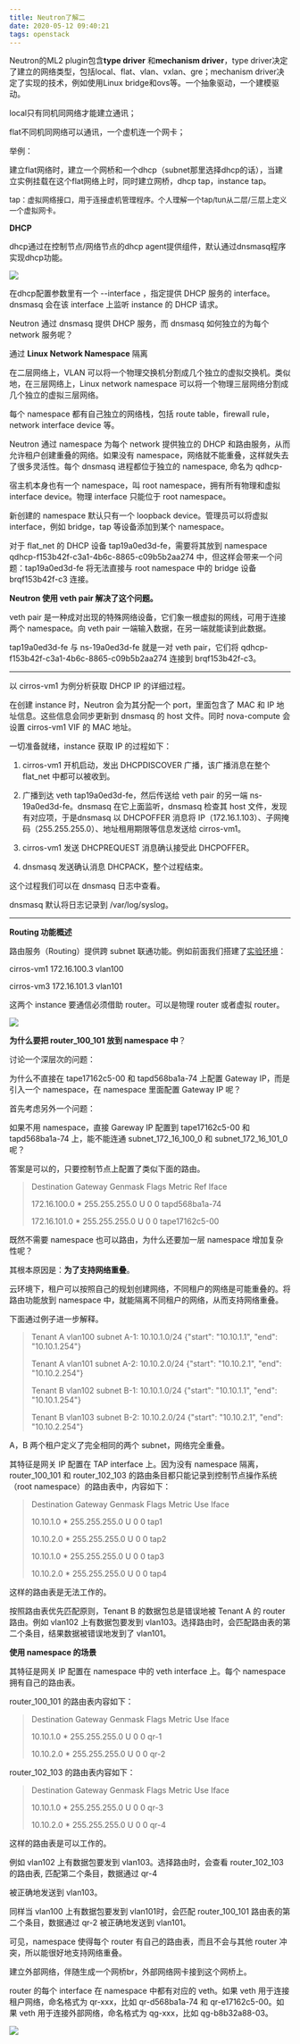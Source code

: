 ```yaml
---
title: Neutron了解二
date: 2020-05-12 09:40:21
tags: openstack
---
```








Neutron的ML2 plugin包含**type driver** 和**mechanism driver**，type driver决定了建立的网络类型，包括local、flat、vlan、vxlan、gre；mechanism driver决定了实现的技术，例如使用Linux bridge和ovs等。一个抽象驱动，一个建模驱动。

local只有同机同网络才能建立通讯；

flat不同机同网络可以通讯，一个虚机连一个网卡；

举例：

​		建立flat网络时，建立一个网桥和一个dhcp（subnet那里选择dhcp的话），当建立实例挂载在这个flat网络上时，同时建立网桥，dhcp tap，instance tap。

<font size=2>tap：虚拟网络接口，用于连接虚机管理程序。个人理解一个tap/tun从二层/三层上定义一个虚拟网卡。</font> 



**DHCP**

dhcp通过在控制节点/网络节点的dhcp agent提供组件，默认通过dnsmasq程序实现dhcp功能。

![](https://pic.downk.cc/item/5eba022bc2a9a83be5f85f76.jpg)

在dhcp配置参数里有一个 --interface  ，指定提供 DHCP 服务的 interface。dnsmasq 会在该 interface 上监听 instance 的 DHCP 请求。

Neutron 通过 dnsmasq 提供 DHCP 服务，而 dnsmasq 如何独立的为每个 network 服务呢？

通过 **Linux Network Namespace** 隔离

在二层网络上，VLAN 可以将一个物理交换机分割成几个独立的虚拟交换机。类似地，在三层网络上，Linux network namespace 可以将一个物理三层网络分割成几个独立的虚拟三层网络。

每个 namespace 都有自己独立的网络栈，包括 route table，firewall rule，network interface device 等。

Neutron 通过 namespace 为每个 network 提供独立的 DHCP 和路由服务，从而允许租户创建重叠的网络。如果没有 namespace，网络就不能重叠，这样就失去了很多灵活性。每个 dnsmasq 进程都位于独立的 namespace, 命名为 qdhcp-<network id>

宿主机本身也有一个 namespace，叫 root namespace，拥有所有物理和虚拟 interface device。物理 interface 只能位于 root namespace。



新创建的 namespace 默认只有一个 loopback device。管理员可以将虚拟 interface，例如 bridge，tap 等设备添加到某个 namespace。



对于 flat_net 的 DHCP 设备 tap19a0ed3d-fe，需要将其放到 namespace qdhcp-f153b42f-c3a1-4b6c-8865-c09b5b2aa274 中，但这样会带来一个问题：tap19a0ed3d-fe 将无法直接与 root namespace 中的 bridge 设备 brqf153b42f-c3 连接。



**Neutron 使用 veth pair 解决了这个问题。**



veth pair 是一种成对出现的特殊网络设备，它们象一根虚拟的网线，可用于连接两个 namespace。向 veth pair 一端输入数据，在另一端就能读到此数据。



tap19a0ed3d-fe 与 ns-19a0ed3d-fe 就是一对 veth pair，它们将 qdhcp-f153b42f-c3a1-4b6c-8865-c09b5b2aa274 连接到 brqf153b42f-c3。

---

以 cirros-vm1 为例分析获取 DHCP IP 的详细过程。



在创建 instance 时，Neutron 会为其分配一个 port，里面包含了 MAC 和 IP 地址信息。这些信息会同步更新到 dnsmasq 的 host 文件。同时 nova-compute 会设置 cirros-vm1 VIF 的 MAC 地址。

一切准备就绪，instance 获取 IP 的过程如下：



1. cirros-vm1 开机启动，发出 DHCPDISCOVER 广播，该广播消息在整个 flat_net 中都可以被收到。



2. 广播到达 veth tap19a0ed3d-fe，然后传送给 veth pair 的另一端 ns-19a0ed3d-fe。dnsmasq 在它上面监听，dnsmasq 检查其 host 文件，发现有对应项，于是dnsmasq 以  DHCPOFFER 消息将 IP（172.16.1.103）、子网掩码（255.255.255.0）、地址租用期限等信息发送给 cirros-vm1。



3. cirros-vm1 发送 DHCPREQUEST 消息确认接受此 DHCPOFFER。



4. dnsmasq 发送确认消息 DHCPACK，整个过程结束。



这个过程我们可以在 dnsmasq 日志中查看。

dnsmasq 默认将日志记录到 /var/log/syslog。

---

**Routing 功能概述**

路由服务（Routing）提供跨 subnet 联通功能。例如前面我们搭建了[实验环境](http://mp.weixin.qq.com/s?__biz=MzIwMTM5MjUwMg==&mid=2653587298&idx=1&sn=7ccef4b40e40edea6f1d45b87930a42e&chksm=8d308f7bba47066db7bcc6ba93b86adc2c9ab0b16a897411dd5f3094c411019f0235d260a905&scene=21#wechat_redirect)：



cirros-vm1    172.16.100.3     vlan100

cirros-vm3    172.16.101.3     vlan101



这两个 instance 要通信必须借助 router。可以是物理 router 或者虚拟 router。

![](https://pic.downk.cc/item/5eba1c11c2a9a83be525dde5.png)



**为什么要把 router_100_101 放到 namespace 中**？

讨论一个深层次的问题：



为什么不直接在 tape17162c5-00 和 tapd568ba1a-74 上配置 Gateway IP，而是引入一个 namespace，在 namespace 里面配置 Gateway IP 呢？



首先考虑另外一个问题：



如果不用 namespace，直接 Gareway IP 配置到 tape17162c5-00 和 tapd568ba1a-74 上，能不能连通 subnet_172_16_100_0 和 subnet_172_16_101_0 呢？



答案是可以的，只要控制节点上配置了类似下面的路由。

> Destination Gateway Genmask Flags Metric Ref Iface
>
> 172.16.100.0 * 255.255.255.0 U 0 0  tapd568ba1a-74
>
> 172.16.101.0 * 255.255.255.0 U 0 0  tape17162c5-00



既然不需要 namespace 也可以路由，为什么还要加一层 namespace 增加复杂性呢？



其根本原因是：**为了支持网络重叠**。



云环境下，租户可以按照自己的规划创建网络，不同租户的网络是可能重叠的。将路由功能放到 namespace 中，就能隔离不同租户的网络，从而支持网络重叠。



下面通过例子进一步解释。

> Tenant A  vlan100 subnet A-1: 10.10.1.0/24   {"start": "10.10.1.1", "end": "10.10.1.254"}
>
> Tenant A  vlan101 subnet A-2: 10.10.2.0/24   {"start": "10.10.2.1", "end": "10.10.2.254"}
>
> 
>
> Tenant B  vlan102 subnet B-1: 10.10.1.0/24   {"start": "10.10.1.1", "end": "10.10.1.254"}
>
> Tenant B  vlan103 subnet B-2: 10.10.2.0/24   {"start": "10.10.2.1", "end": "10.10.2.254"}



A，B 两个租户定义了完全相同的两个 subnet，网络完全重叠。

其特征是网关 IP 配置在 TAP interface 上。因为没有 namespace 隔离，router_100_101 和 router_102_103 的路由条目都只能记录到控制节点操作系统（root namespace）的路由表中，内容如下：

> Destination Gateway Genmask Flags Metric Use Iface
>
>  10.10.1.0  * 255.255.255.0  U   0    0    tap1
>
>  10.10.2.0  * 255.255.255.0  U   0    0    tap2
>
>  10.10.1.0  * 255.255.255.0  U   0    0    tap3
>
>  10.10.2.0  * 255.255.255.0  U   0    0    tap4



这样的路由表是无法工作的。



按照路由表优先匹配原则，Tenant B 的数据包总是错误地被 Tenant A 的 router 路由。例如 vlan102 上有数据包要发到 vlan103。选择路由时，会匹配路由表的第二个条目，结果数据被错误地发到了 vlan101。



**使用 namespace 的场景**

其特征是网关 IP 配置在 namespace 中的 veth interface 上。每个 namespace 拥有自己的路由表。





router_100_101 的路由表内容如下：

> Destination Gateway Genmask Flags Metric Use Iface
>
> 10.10.1.0 * 255.255.255.0  U   0    0   qr-1
>
> 10.10.2.0 * 255.255.255.0  U   0    0   qr-2



router_102_103 的路由表内容如下：

> Destination Gateway Genmask Flags Metric Use Iface
>
> 10.10.1.0 * 255.255.255.0  U   0    0   qr-3
>
> 10.10.2.0 * 255.255.255.0  U   0    0   qr-4



这样的路由表是可以工作的。



例如 vlan102 上有数据包要发到 vlan103。选择路由时，会查看 router_102_103 的路由表, 匹配第二个条目，数据通过 qr-4 

被正确地发送到 vlan103。



同样当 vlan100 上有数据包要发到 vlan101时，会匹配 router_100_101 路由表的第二个条目，数据通过 qr-2 被正确地发送到 vlan101。



可见，namespace 使得每个 router 有自己的路由表，而且不会与其他 router 冲突，所以能很好地支持网络重叠。



建立外部网络，伴随生成一个网桥br，外部网络网卡接到这个网桥上。

router 的每个 interface 在 namespace 中都有对应的 veth。如果 veth 用于连接租户网络，命名格式为 qr-xxx，比如 qr-d568ba1a-74 和 qr-e17162c5-00。如果 veth 用于连接外部网络，命名格式为 qg-xxx，比如 qg-b8b32a88-03。

![](https://pic.downk.cc/item/5eba4774c2a9a83be57d8526.png)